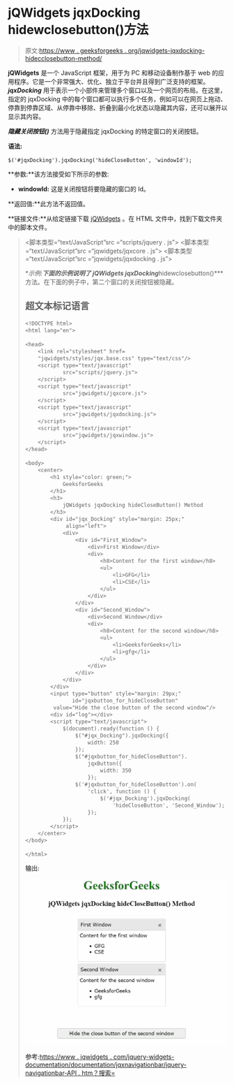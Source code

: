 # jQWidgets jqxDocking hidewclosebutton()方法

> 原文:[https://www . geeksforgeeks . org/jqwidgets-jqxdocking-hidecclosebutton-method/](https://www.geeksforgeeks.org/jqwidgets-jqxdocking-hideclosebutton-method/)

**jQWidgets** 是一个 JavaScript 框架，用于为 PC 和移动设备制作基于 web 的应用程序。它是一个非常强大、优化、独立于平台并且得到广泛支持的框架。 ***jqxDocking*** 用于表示一个小部件来管理多个窗口以及一个网页的布局。在这里，指定的 jqxDocking 中的每个窗口都可以执行多个任务，例如可以在网页上拖动、停靠到停靠区域、从停靠中移除、折叠到最小化状态以隐藏其内容，还可以展开以显示其内容。

***隐藏关闭按钮()*** 方法用于隐藏指定 jqxDocking 的特定窗口的关闭按钮。

**语法:**

```
$('#jqxDocking').jqxDocking('hideCloseButton', 'windowId');
```

**参数:**该方法接受如下所示的参数:

*   **windowId:** 这是关闭按钮将要隐藏的窗口的 Id。

**返回值:**此方法不返回值。

**链接文件:**从给定链接下载 [jQWidgets](https://www.jqwidgets.com/download/) 。在 HTML 文件中，找到下载文件夹中的脚本文件。

> <link rel="”stylesheet”" href="”jqwidgets/styles/jqx.base.css”" type="”text/css”">
> <脚本类型=“text/JavaScript”src =“scripts/jquery . js”></脚本>
> <脚本类型=“text/JavaScript”src =“jqwidgets/jqxcore . js”></脚本>
> <脚本类型=“text/JavaScript”src =“jqwidgets/jqxdocking . js”></脚本

**示例:**下面的示例说明了 jQWidgets jqxDocking***hidewclosebutton()***方法。在下面的例子中，第二个窗口的关闭按钮被隐藏。

## 超文本标记语言

```
<!DOCTYPE html>
<html lang="en">

<head>
    <link rel="stylesheet" href=
    "jqwidgets/styles/jqx.base.css" type="text/css"/>
    <script type="text/javascript" 
            src="scripts/jquery.js">
    </script>
    <script type="text/javascript" 
            src="jqwidgets/jqxcore.js">
    </script>
    <script type="text/javascript" 
            src="jqwidgets/jqxdocking.js">
    </script>
    <script type="text/javascript" 
            src="jqwidgets/jqxwindow.js">
    </script>
</head>

<body>
    <center>
        <h1 style="color: green;">
            GeeksforGeeks
        </h1>
        <h3>
            jQWidgets jqxDocking hideCloseButton() Method
        </h3>
        <div id="jqx_Docking" style="margin: 25px;" 
             align="left">
            <div>
                <div id="First_Window">
                    <div>First Window</div>
                    <div>
                        <h8>Content for the first window</h8>
                        <ul>
                            <li>GFG</li>
                            <li>CSE</li>
                        </ul>
                    </div>
                </div>
                <div id="Second_Window">
                    <div>Second Window</div>
                    <div>
                        <h8>Content for the second window</h8>
                        <ul>
                            <li>GeeksforGeeks</li>
                            <li>gfg</li>
                        </ul>
                    </div>
                </div>
            </div>
        </div>
        <input type="button" style="margin: 29px;" 
               id="jqxbutton_for_hideCloseButton"
         value="Hide the close button of the second window"/>
        <div id="log"></div>
        <script type="text/javascript">
            $(document).ready(function () {
                $("#jqx_Docking").jqxDocking({
                    width: 250
                });
                $("#jqxbutton_for_hideCloseButton").
                    jqxButton({
                        width: 350
                    });
                $('#jqxbutton_for_hideCloseButton').on(
                    'click', function () {
                        $('#jqx_Docking').jqxDocking(
                            'hideCloseButton', 'Second_Window');
                    });
            });
        </script>
    </center>
</body>

</html>
```

**输出:**

![](img/f6b701bd1e86ece348259bc11ec06945.png)

**参考:**[https://www . jqwidgets . com/jquery-widgets-documentation/documentation/jqxnavigationbar/jquery-navigationbar-API . htm？搜索=](https://www.jqwidgets.com/jquery-widgets-documentation/documentation/jqxdocking/jquery-docking-api.htm?search=)